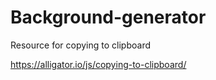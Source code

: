 # Background-generator

Resource for copying to clipboard

https://alligator.io/js/copying-to-clipboard/

